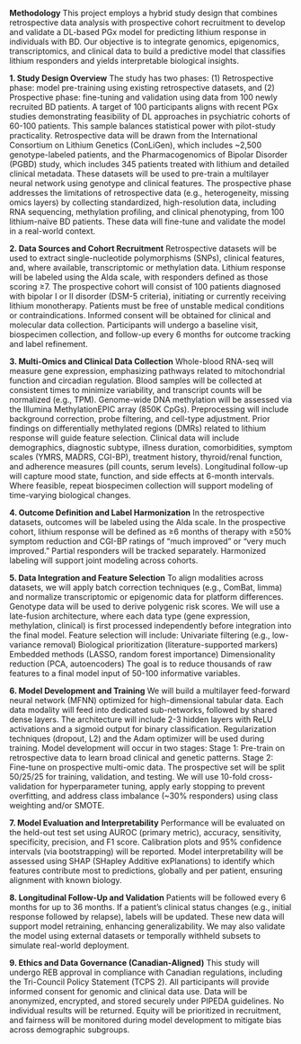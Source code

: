 **Methodology**
This project employs a hybrid study design that combines retrospective data analysis with prospective cohort recruitment to develop and validate a DL-based PGx model for predicting lithium response in individuals with BD. Our objective is to integrate genomics, epigenomics, transcriptomics, and clinical data to build a predictive model that classifies lithium responders and yields interpretable biological insights.

**1. Study Design Overview**
The study has two phases:
(1) Retrospective phase: model pre-training using existing retrospective datasets, and
(2) Prospective phase: fine-tuning and validation using data from 100 newly recruited BD patients.
A target of 100 participants aligns with recent PGx studies demonstrating feasibility of DL approaches in psychiatric cohorts of 60-100 patients. This sample balances statistical power with pilot-study practicality.
Retrospective data will be drawn from the International Consortium on Lithium Genetics (ConLiGen), which includes ~2,500 genotype-labeled patients, and the Pharmacogenomics of Bipolar Disorder (PGBD) study, which includes 345 patients treated with lithium and detailed clinical metadata. These datasets will be used to pre-train a multilayer neural network using genotype and clinical features.
The prospective phase addresses the limitations of retrospective data (e.g., heterogeneity, missing omics layers) by collecting standardized, high-resolution data, including RNA sequencing, methylation profiling, and clinical phenotyping, from 100 lithium-naïve BD patients. These data will fine-tune and validate the model in a real-world context.

**2. Data Sources and Cohort Recruitment**
Retrospective datasets will be used to extract single-nucleotide polymorphisms (SNPs), clinical features, and, where available, transcriptomic or methylation data. Lithium response will be labeled using the Alda scale, with responders defined as those scoring ≥7.
The prospective cohort will consist of 100 patients diagnosed with bipolar I or II disorder (DSM-5 criteria), initiating or currently receiving lithium monotherapy. Patients must be free of unstable medical conditions or contraindications. Informed consent will be obtained for clinical and molecular data collection. Participants will undergo a baseline visit, biospecimen collection, and follow-up every 6 months for outcome tracking and label refinement.

**3. Multi-Omics and Clinical Data Collection**
Whole-blood RNA-seq will measure gene expression, emphasizing pathways related to mitochondrial function and circadian regulation. Blood samples will be collected at consistent times to minimize variability, and transcript counts will be normalized (e.g., TPM).
Genome-wide DNA methylation will be assessed via the Illumina MethylationEPIC array (850K CpGs). Preprocessing will include background correction, probe filtering, and cell-type adjustment. Prior findings on differentially methylated regions (DMRs) related to lithium response will guide feature selection.
Clinical data will include demographics, diagnostic subtype, illness duration, comorbidities, symptom scales (YMRS, MADRS, CGI-BP), treatment history, thyroid/renal function, and adherence measures (pill counts, serum levels). Longitudinal follow-up will capture mood state, function, and side effects at 6-month intervals. Where feasible, repeat biospecimen collection will support modeling of time-varying biological changes.

**4. Outcome Definition and Label Harmonization**
In the retrospective datasets, outcomes will be labeled using the Alda scale. In the prospective cohort, lithium response will be defined as ≥6 months of therapy with ≥50% symptom reduction and CGI-BP ratings of “much improved” or “very much improved.” Partial responders will be tracked separately. Harmonized labeling will support joint modeling across cohorts.

**5. Data Integration and Feature Selection**
To align modalities across datasets, we will apply batch correction techniques (e.g., ComBat, limma) and normalize transcriptomic or epigenomic data for platform differences. Genotype data will be used to derive polygenic risk scores.
We will use a late-fusion architecture, where each data type (gene expression, methylation, clinical) is first processed independently before integration into the final model. Feature selection will include:
Univariate filtering (e.g., low-variance removal)
Biological prioritization (literature-supported markers)
Embedded methods (LASSO, random forest importance)
Dimensionality reduction (PCA, autoencoders)
The goal is to reduce thousands of raw features to a final model input of 50-100 informative variables.

**6. Model Development and Training**
We will build a multilayer feed-forward neural network (MFNN) optimized for high-dimensional tabular data. Each data modality will feed into dedicated sub-networks, followed by shared dense layers. The architecture will include 2-3 hidden layers with ReLU activations and a sigmoid output for binary classification. Regularization techniques (dropout, L2) and the Adam optimizer will be used during training.
Model development will occur in two stages:
Stage 1: Pre-train on retrospective data to learn broad clinical and genetic patterns.
Stage 2: Fine-tune on prospective multi-omic data.
The prospective set will be split 50/25/25 for training, validation, and testing. We will use 10-fold cross-validation for hyperparameter tuning, apply early stopping to prevent overfitting, and address class imbalance (~30% responders) using class weighting and/or SMOTE.

**7. Model Evaluation and Interpretability**
Performance will be evaluated on the held-out test set using AUROC (primary metric), accuracy, sensitivity, specificity, precision, and F1 score. Calibration plots and 95% confidence intervals (via bootstrapping) will be reported. Model interpretability will be assessed using SHAP (SHapley Additive exPlanations) to identify which features contribute most to predictions, globally and per patient, ensuring alignment with known biology.

**8. Longitudinal Follow-Up and Validation**
Patients will be followed every 6 months for up to 36 months. If a patient’s clinical status changes (e.g., initial response followed by relapse), labels will be updated. These new data will support model retraining, enhancing generalizability. We may also validate the model using external datasets or temporally withheld subsets to simulate real-world deployment.

**9. Ethics and Data Governance (Canadian-Aligned)**
This study will undergo REB approval in compliance with Canadian regulations, including the Tri-Council Policy Statement (TCPS 2). All participants will provide informed consent for genomic and clinical data use. Data will be anonymized, encrypted, and stored securely under PIPEDA guidelines. No individual results will be returned. Equity will be prioritized in recruitment, and fairness will be monitored during model development to mitigate bias across demographic subgroups.



